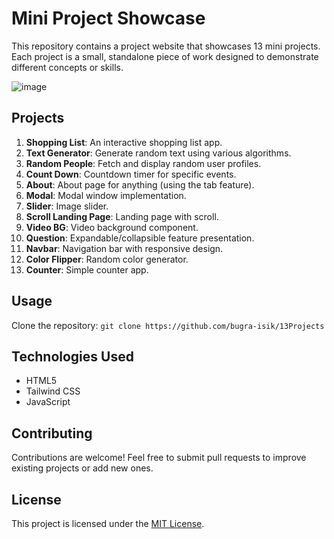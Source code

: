 # Mini Project Showcase

This repository contains a project website that showcases 13 mini projects. Each project is a small, standalone piece of work designed to demonstrate different concepts or skills.

![image](https://github.com/bugra-isik/13Projects/assets/120986459/25071b74-8eba-40b5-86b9-27107de7d5e9)


## Projects

1. **Shopping List**: An interactive shopping list app.
2. **Text Generator**: Generate random text using various algorithms.
3. **Random People**: Fetch and display random user profiles.
4. **Count Down**: Countdown timer for specific events.
5. **About**: About page for anything (using the tab feature).
6. **Modal**: Modal window implementation.
7. **Slider**: Image slider.
8. **Scroll Landing Page**: Landing page with scroll.
9. **Video BG**: Video background component.
10. **Question**: Expandable/collapsible feature presentation.
11. **Navbar**: Navigation bar with responsive design.
12. **Color Flipper**: Random color generator.
13. **Counter**: Simple counter app.

## Usage

Clone the repository: `git clone https://github.com/bugra-isik/13Projects`


## Technologies Used

- HTML5
- Tailwind CSS
- JavaScript
  

## Contributing

Contributions are welcome! Feel free to submit pull requests to improve existing projects or add new ones.


## License

This project is licensed under the [MIT License](LICENSE).
